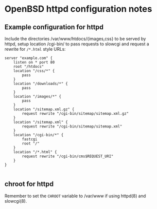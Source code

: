 # OpenBSD httpd configuration notes

## Example configuration for httpd

Include the directories /var/www/htdocs/{images,css} to be served by httpd,
setup location /cgi-bin/ to pass requests to slowcgi and request a rewrite
for `/*.html` style URLs: 


```
server "example.com" {
	listen on * port 80
	root "/htdocs"
	location "/css/*" {
		pass
	}
	location "/downloads/*" {
		pass
	}
	location "/images/*" {
		pass
	}
	location "/sitemap.xml.gz" {
		request rewrite "/cgi-bin/sitemap/sitemap.xml.gz"
	}
	location "/sitemap.xml" {
		request rewrite "/cgi-bin/sitemap/sitemap.xml"
	}
	location "/cgi-bin/*" {
		fastcgi
		root "/"
	}
	location "/*.html" {
		request rewrite "/cgi-bin/cms$REQUEST_URI"
	}
}


```

## chroot for httpd

Remember to set the `CHROOT` variable to /var/www if using httpd(8) and
slowcgi(8).

